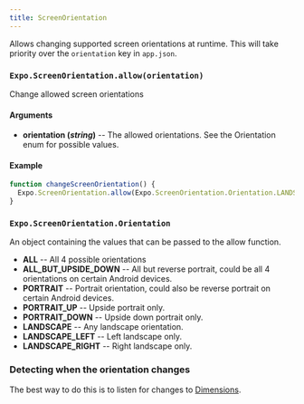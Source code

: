 ```yaml
---
title: ScreenOrientation
---
```


Allows changing supported screen orientations at runtime. This will take priority over the `orientation` key in `app.json`.

### `Expo.ScreenOrientation.allow(orientation)`

Change allowed screen orientations

#### Arguments

-   **orientation (_string_)** -- The allowed orientations. See the Orientation enum for possible values.

#### Example

```javascript
function changeScreenOrientation() {
  Expo.ScreenOrientation.allow(Expo.ScreenOrientation.Orientation.LANDSCAPE);
}
```

### `Expo.ScreenOrientation.Orientation`

An object containing the values that can be passed to the allow function.

-   **ALL** -- All 4 possible orientations
-   **ALL_BUT_UPSIDE_DOWN** -- All but reverse portrait, could be all 4 orientations on certain Android devices.
-   **PORTRAIT** -- Portrait orientation, could also be reverse portrait on certain Android devices.
-   **PORTRAIT_UP** -- Upside portrait only.
-   **PORTRAIT_DOWN** -- Upside down portrait only.
-   **LANDSCAPE** -- Any landscape orientation.
-   **LANDSCAPE_LEFT** -- Left landscape only.
-   **LANDSCAPE_RIGHT** -- Right landscape only.

### Detecting when the orientation changes

The best way to do this is to listen for changes to [Dimensions](https://facebook.github.io/react-native/docs/dimensions.html).
